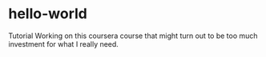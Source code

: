
# hello-world
Tutorial
Working on this coursera course that might turn out to be too much investment for what I really need.
